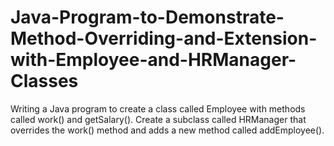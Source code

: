 # Java-Program-to-Demonstrate-Method-Overriding-and-Extension-with-Employee-and-HRManager-Classes
Writing a Java program to create a class called Employee with methods called work() and getSalary(). Create a subclass called HRManager that overrides the work() method and adds a new method called addEmployee().
